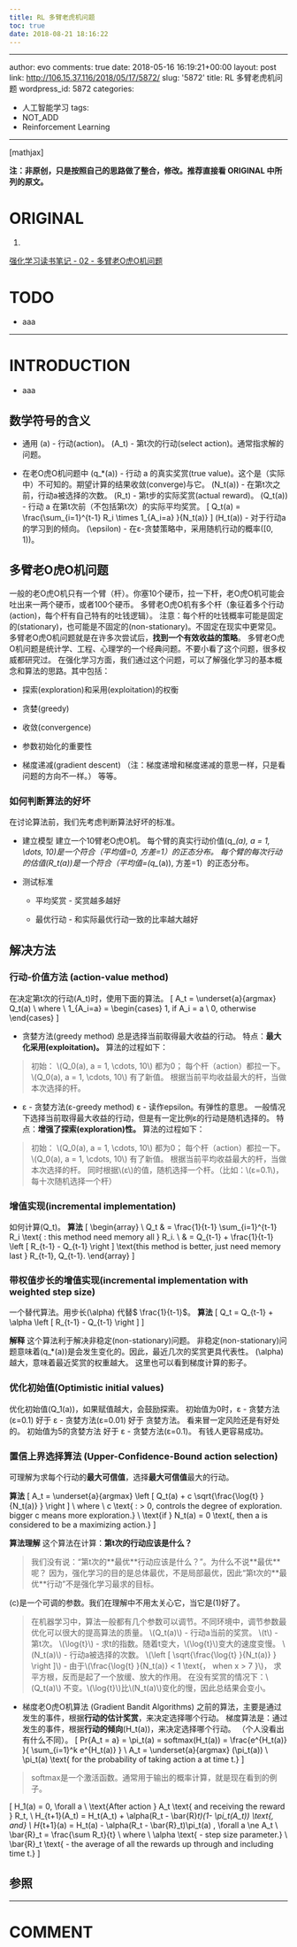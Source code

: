 ```yaml
---
title: RL 多臂老虎机问题
toc: true
date: 2018-08-21 18:16:22
---
```

---
author: evo
comments: true
date: 2018-05-16 16:19:21+00:00
layout: post
link: http://106.15.37.116/2018/05/17/5872/
slug: '5872'
title: RL 多臂老虎机问题
wordpress_id: 5872
categories:
- 人工智能学习
tags:
- NOT_ADD
- Reinforcement Learning
---

<!-- more -->

[mathjax]

**注：非原创，只是按照自己的思路做了整合，修改。推荐直接看 ORIGINAL 中所列的原文。**


# ORIGINAL





 	
  1. 


[强化学习读书笔记 - 02 - 多臂老O虎O机问题](http://www.cnblogs.com/steven-yang/p/6476034.html)







# TODO





 	
  * aaa





* * *





# INTRODUCTION





 	
  * aaa





## 数学符号的含义





 	
  * 通用
\(a\) - 行动(action)。
\(A_t\) - 第t次的行动(select action)。通常指求解的问题。

 	
  * 在老O虎O机问题中
\(q_*(a)\) - 行动 a 的真实奖赏(true value)。这个是（实际中）不可知的。期望计算的结果收敛(converge)与它。
\(N_t(a)\) - 在第t次之前，行动a被选择的次数。
\(R_t\) - 第t步的实际奖赏(actual reward)。
\(Q_t(a)\) - 行动 a 在第t次前（不包括第t次）的实际平均奖赏。
\[
Q_t(a) = \frac{\sum_{i=1}^{t-1} R_i \times 1_{A_i=a} }{N_t(a)}
\]
\(H_t(a)\) - 对于行动a的学习到的倾向。
\(\epsilon\) - 在ε-贪婪策略中，采用随机行动的概率\([0, 1)\)。




## 多臂老O虎O机问题


一般的老O虎O机只有一个臂（杆）。你塞10个硬币，拉一下杆，老O虎O机可能会吐出来一两个硬币，或者100个硬币。
多臂老O虎O机有多个杆（象征着多个行动(action)，每个杆有自己特有的吐钱逻辑）。
注意：每个杆的吐钱概率可能是固定的(stationary)，也可能是不固定的(non-stationary)。不固定在现实中更常见。
多臂老O虎O机问题就是在许多次尝试后，**找到一个有效收益的策略**。
多臂老O虎O机问题是统计学、工程、心理学的一个经典问题。不要小看了这个问题，很多权威都研究过。
在强化学习方面，我们通过这个问题，可以了解强化学习的基本概念和算法的思路。其中包括：



 	
  * 探索(exploration)和采用(exploitation)的权衡

 	
  * 贪婪(greedy)

 	
  * 收敛(convergence)

 	
  * 参数初始化的重要性

 	
  * 梯度递减(gradient descent)
（注：梯度递增和梯度递减的意思一样，只是看问题的方向不一样。）
等等。




### 如何判断算法的好坏


在讨论算法前，我们先考虑判断算法好坏的标准。



 	
  * 建立模型
建立一个10臂老O虎O机。
每个臂的真实行动价值\(q_*(a), a = 1, \dots, 10\)是一个符合（平均值=0, 方差=1）的正态分布。
每个臂的每次行动的估值\(R_t(a)\)是一个符合（平均值=\(q_*(a)\), 方差=1）的正态分布。

 	
  * 测试标准

 	
    * 平均奖赏 - 奖赏越多越好

 	
    * 最优行动 - 和实际最优行动一致的比率越大越好







## 解决方法




### 行动-价值方法 (action-value method)


在决定第t次的行动\(A_t\)时，使用下面的算法。
\[
A_t = \underset{a}{argmax} Q_t(a) \\
where \\
1_{A_i=a} =
\begin{cases}
1, if A_i = a \\
0, otherwise
\end{cases}
\]



 	
  * 贪婪方法(greedy method)
总是选择当前取得最大收益的行动。
特点：**最大化采用(exploitation)。**
算法的过程如下：


<blockquote>初始： \(Q_0(a), a = 1, \cdots, 10\) 都为0；
每个杆（action）都拉一下。 \(Q_0(a), a = 1, \cdots, 10\) 有了新值。
根据当前平均收益最大的杆，当做本次选择的杆。</blockquote>




 	
  * ε - 贪婪方法(ε-greedy method)
ε - 读作epsilon。有弹性的意思。
一般情况下选择当前取得最大收益的行动，但是有一定比例ε的行动是随机选择的。
特点：**增强了探索(exploration)性。**
算法的过程如下：


<blockquote>初始： \(Q_0(a), a = 1, \cdots, 10\) 都为0；
每个杆（action）都拉一下。 \(Q_0(a), a = 1, \cdots, 10\) 有了新值。
根据当前平均收益最大的杆，当做本次选择的杆。
同时根据\(ε\)的值，随机选择一个杆。（比如：\(ε=0.1\)，每十次随机选择一个杆）</blockquote>







### 增值实现(incremental implementation)


如何计算\(Q_t\)。
**算法**
\[
\begin{array} \\
Q_t
& = \frac{1}{t-1} \sum_{i=1}^{t-1} R_i \text{ : this method need memory all } R_i. \\
& = Q_{t-1} + \frac{1}{t-1} \left [ R_{t-1} - Q_{t-1} \right ] \text{this method is better, just need memory last } R_{t-1}, Q_{t-1}.
\end{array}
\]


### 带权值步长的增值实现(incremental implementation with weighted step size)


一个替代算法。用步长\(\alpha\) 代替$ \frac{1}{t-1}$。
**算法**
\[
Q_t = Q_{t-1} + \alpha \left [ R_{t-1} - Q_{t-1} \right ]
\]

**解释**
这个算法利于解决非稳定(non-stationary)问题。
非稳定(non-stationary)问题意味着\(q_*(a)\)是会发生变化的。因此，最近几次的奖赏更具代表性。
\(\alpha\)越大，意味着最近奖赏的权重越大。
这里也可以看到梯度计算的影子。


### 优化初始值(Optimistic initial values)


优化初始值\(Q_1(a)\)，如果赋值越大，会鼓励探索。
初始值为0时，ε - 贪婪方法(ε=0.1) 好于 ε - 贪婪方法(ε=0.01) 好于 贪婪方法。
看来冒一定风险还是有好处的。
初始值为5的贪婪方法 好于 ε - 贪婪方法(ε=0.1)。
有钱人更容易成功。


### 置信上界选择算法 (Upper-Confidence-Bound action selection)


可理解为求每个行动的**最大可信值**，选择**最大可信值**最大的行动。

**算法**
\[
A_t = \underset{a}{argmax} \left [ Q_t(a) + c \sqrt{\frac{\log{t} }{N_t(a)} } \right ] \\
where \\
c \text{ : > 0, controls the degree of exploration. bigger c means more exploration.} \\
\text{if } N_t(a) = 0 \text{, then a is considered to be a maximizing action.}
\]

**算法理解**
这个算法在计算：**第t次的行动应该是什么？**


<blockquote>我们没有说：“第t次的**最优**行动应该是什么？”。为什么不说**最优**呢？
因为，强化学习的目的是总体最优，不是局部最优，因此“第t次的**最优**行动”不是强化学习最求的目标。</blockquote>


\(c\)是一个可调的参数。我们在理解中不用太关心它，当它是\(1\)好了。


<blockquote>在机器学习中，算法一般都有几个参数可以调节。不同环境中，调节参数最优化可以很大的提高算法的质量。
\(Q_t(a)\) - 行动a当前的奖赏。
\(t\) - 第t次。
\(\log{t}\) - 求t的指数。随着t变大，\(\log{t}\)变大的速度变慢。
\(N_t(a)\) - 行动a被选择的次数。
\(\left [ \sqrt{\frac{\log{t} }{N_t(a)} } \right ]\) - 由于\(\frac{\log{t} }{N_t(a)} < 1 \text{， when x > 7 }\)， 求平方根，反而是起了一个放缓、放大的作用。
在没有奖赏的情况下：\(Q_t(a)\) 不变。\(\log{t}\)比\(N_t(a)\)变化的慢，因此总结果会变小。</blockquote>





 	
  * 梯度老O虎O机算法 (Gradient Bandit Algorithms)
之前的算法，主要是通过发生的事件，根据**行动的估计奖赏**，来决定选择哪个行动。
梯度算法是：通过发生的事件，根据**行动的倾向**\(H_t(a)\)，来决定选择哪个行动。
（个人没看出有什么不同）。
\[
Pr\{A_t = a\} = \pi_t(a) = softmax(H_t(a)) = \frac{e^{H_t(a)} }{ \sum_{i=1}^k e^{H_t(a)} } \\
A_t = \underset{a}{argmax} (\pi_t(a)) \\
\pi_t(a) \text{ for the probability of taking action a at time t.}
\]


<blockquote>softmax是一个激活函数。通常用于输出的概率计算，就是现在看到的例子。</blockquote>





\[
H_1(a) = 0, \forall a \\
\text{After action } A_t \text{ and receiving the reward } R_t, \\
H_{t+1}(A_t) = H_t(A_t) + \alpha(R_t - \bar{R}_t)(1- \pi_t(A_t)) \text{, and} \\
H_{t+1}(a) = H_t(a) - \alpha(R_t - \bar{R}_t)\pi_t(a) , \forall a \ne A_t \\
\bar{R}_t = \frac{\sum R_t}{t} \\
where \\
\alpha \text{ - step size parameter.} \\
\bar{R}_t \text{ - the average of all the rewards up through and including time t.}
\]


## 参照
























* * *





# COMMENT



